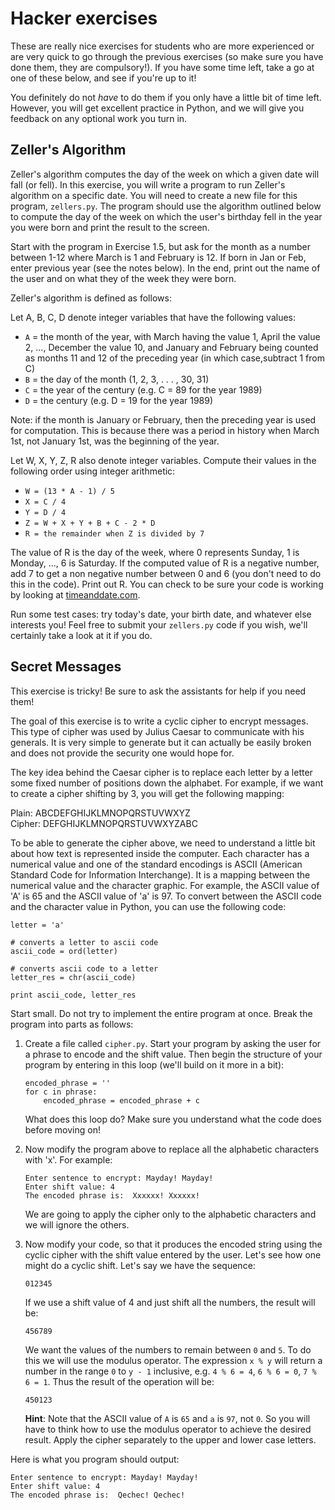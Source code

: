 # Hacker exercises

These are really nice exercises for students who are more experienced or are very quick to go through the previous exercises (so make sure you have done them, they are compulsory!). If you have some time left, take a go at one of these below, and see if you're up to it!

You definitely do not *have* to do them if you only have a little bit of time left. However, you will get excellent practice in Python, and we will give you feedback on any optional work you turn in.

## Zeller's Algorithm

Zeller's algorithm computes the day of the week on which a given date will fall (or fell). In this exercise, you will write a program to run Zeller's algorithm on a specific date. You will need to create a new file for this program, `zellers.py`. The program should use the algorithm outlined below to compute the day of the week on which the user's birthday fell in the year you were born and print the result to the screen.

Start with the program in Exercise 1.5, but ask for the month as a number between 1-12 where March is 1 and February is 12. If born in Jan or Feb, enter previous year (see the notes below). In the end, print out the name of the user and on what they of the week they were born.

Zeller's algorithm is defined as follows:

Let A, B, C, D denote integer variables that have the following values:

* `A` = the month of the year, with March having the value 1, April the value 2, ..., December the value 10, and January and February being counted as months 11 and 12 of the preceding year (in which case,subtract 1 from C)
* `B` = the day of the month (1, 2, 3, . . . , 30, 31)
* `C` = the year of the century (e.g. C = 89 for the year 1989)
* `D` = the century (e.g. D = 19 for the year 1989)

Note: if the month is January or February, then the preceding year is used for computation. This is because there was a period in history when March 1st, not January 1st, was the beginning of the year.

Let W, X, Y, Z, R also denote integer variables. Compute their values in the following order using integer arithmetic:

* `W = (13 * A - 1) / 5`
* `X = C / 4`
* `Y = D / 4`
* `Z = W + X + Y + B + C - 2 * D`
* `R = the remainder when Z is divided by 7`
	
The value of R is the day of the week, where 0 represents Sunday, 1 is Monday, ..., 6 is Saturday. If the computed value of R is a negative number, add 7 to get a non negative number between 0 and 6 (you don't need to do this in the code). Print out R. You can check to be sure your code is working by looking at [timeanddate.com](http://www.timeanddate.com/calendar/).

Run some test cases: try today's date, your birth date, and whatever else interests you! Feel free to submit your `zellers.py` code if you wish, we'll certainly take a look at it if you do.

## Secret Messages

This exercise is tricky! Be sure to ask the assistants for help if you need them!

The goal of this exercise is to write a cyclic cipher to encrypt messages. This type of cipher was used by Julius Caesar to communicate with his generals. It is very simple to generate but it can actually be easily broken and does not provide the security one would hope for.

The key idea behind the Caesar cipher is to replace each letter by a letter some fixed number of positions down the alphabet. For example, if we want to create a cipher shifting by 3, you will get the following mapping:

Plain:   ABCDEFGHIJKLMNOPQRSTUVWXYZ  
Cipher:  DEFGHIJKLMNOPQRSTUVWXYZABC

To be able to generate the cipher above, we need to understand a little bit about how text is represented inside the computer. Each character has a numerical value and one of the standard encodings is ASCII (American Standard Code for Information Interchange). It is a mapping between the numerical value and the character graphic. For example, the ASCII value of 'A' is 65 and the ASCII value of 'a' is 97. To convert between the ASCII code and the character value in Python, you can use the following code:

	letter = 'a'

	# converts a letter to ascii code
	ascii_code = ord(letter)

	# converts ascii code to a letter
	letter_res = chr(ascii_code)
	
	print ascii_code, letter_res

Start small. Do not try to implement the entire program at once. Break the program into parts as follows:

1.	Create a file called `cipher.py`. Start your program by asking the user
	for a phrase to encode and the shift value. Then begin the structure of
	your program by entering in this loop (we'll build on it more in a bit):

		encoded_phrase = ''
		for c in phrase:
			encoded_phrase = encoded_phrase + c

	What does this loop do? Make sure you understand what the code does before
	moving on!

2.	Now modify the program above to replace all the alphabetic characters with
	'x'. For example:

		Enter sentence to encrypt: Mayday! Mayday!
		Enter shift value: 4
		The encoded phrase is:  Xxxxxx! Xxxxxx!

	We are going to apply the cipher only to the alphabetic characters and we
	will ignore the others.

3.	Now modify your code, so that it produces the encoded string using the
	cyclic cipher with the shift value entered by the user. Let's see how one
	might do a cyclic shift. Let's say we have the sequence:

		012345

	If we use a shift value of 4 and just shift all the numbers, the result
	will be:

		456789

	We want the values of the numbers to remain between `0` and `5`. To do
	this we will use the modulus operator. The expression `x % y` will return
	a number in the range `0` to `y - 1` inclusive, e.g. `4 % 6 = 4`,
	`6 % 6 = 0`, `7 % 6 = 1`. Thus the result of the operation will be:

		450123
		
	**Hint**: Note that the ASCII value of `A` is `65` and `a` is `97`, not
	`0`. So you will have to think how to use the modulus operator to achieve
	the desired result. Apply the cipher separately to the upper and lower
	case letters.
	
Here is what you program should output:

	Enter sentence to encrypt: Mayday! Mayday!
	Enter shift value: 4
	The encoded phrase is:  Qechec! Qechec!
